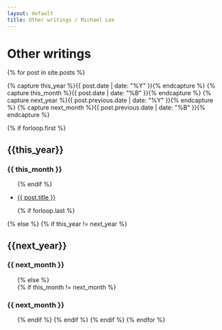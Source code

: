 ```yaml
---
layout: default
title: Other writings / Michael Lee
---
```


# Other writings

{% for post in site.posts  %}
  
  {% capture this_year %}{{ post.date | date: "%Y" }}{% endcapture %}
  {% capture this_month %}{{ post.date | date: "%B" }}{% endcapture %}
  {% capture next_year %}{{ post.previous.date | date: "%Y" }}{% endcapture %}
  {% capture next_month %}{{ post.previous.date | date: "%B" }}{% endcapture %}

  {% if forloop.first %}
    <h2>{{this_year}}</h2>
    <h3>{{ this_month }}</h3>
    <ul>
  {% endif %}

  <li><a href="{{ post.url }}">{{ post.title }}</a></li>

  {% if forloop.last %}
    </ul>
    {% else %}
      {% if this_year != next_year %}
      </ul>
      <h2>{{next_year}}</h2>
      <h3>{{ next_month }}</h3>
      <ul>
      {% else %}    
        {% if this_month != next_month %}
        </ul>
        <h3>{{ next_month }}</h3>
        <ul>
      {% endif %}
    {% endif %}
  {% endif %}
{% endfor %}
